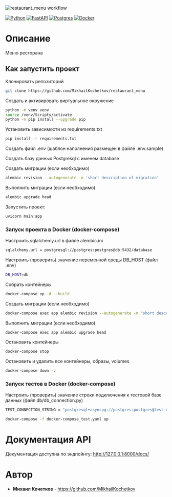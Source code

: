 ![restaurant_menu workflow](https://github.com/MikhailKochetkov/restaurant_menu/actions/workflows/main.yml/badge.svg?branch=main&event=push)

[![Python](https://img.shields.io/badge/python-3670A0?style=for-the-badge&logo=python&logoColor=ffdd54)](https://www.python.org/)
[![FastAPI](https://img.shields.io/badge/FastAPI-005571?style=for-the-badge&logo=fastapi)](https://fastapi.tiangolo.com/)
[![Postgres](https://img.shields.io/badge/postgres-%23316192.svg?style=for-the-badge&logo=postgresql&logoColor=white)](https://www.postgresql.org/)
[![Docker](https://img.shields.io/badge/docker-%230db7ed.svg?style=for-the-badge&logo=docker&logoColor=white)](https://www.docker.com/)


# Описание
Меню ресторана

## Как запустить проект

Клонировать репозиторий
```bash
git clone https://github.com/MikhailKochetkov/restaurant_menu
```

Создать и активировать виртуальное окружение
```bash
python -m venv venv
source /venv/Scripts/activate
python -m pip install --upgrade pip
```

Установить зависимости из requirements.txt
```bash
pip install -r requirements.txt
```

Создать файл .env (шаблон наполнения размещен в файле .env.sample)

Создать базу данных Postgresql с именем database

Создать миграции (если необходимо)

```bash
alembic revision --autogenerate -m 'short description of migration'
```

Выполнить миграции (если необходимо)

```bash
alembic upgrade head
```

Запустить проект:
```bash
uvicorn main:app
```

### Запуск проекта в Docker (docker-compose)

Настроить sqlalchemy.url в файле alembic.ini
```bash
sqlalchemy.url = postgresql://postgres:postgres@db:5432/database
```

Настроить (проверить) значение переменной среды DB_HOST (файл .env)
```bash
DB_HOST=db
```

Собрать контейнеры
```bash
docker-compose up -d --build
```

Создать миграции (если необходимо)

```bash
docker-compose exec app alembic revision --autogenerate -m 'short description of migration'
```

Выполнить миграции (если необходимо)

```bash
docker-compose exec app alembic upgrade head
```

Остановить контейнеры
```bash
docker-compose stop
```

Остановить и удалить все контейнеры, образы, volumes
```bash
docker-compose down -v
```

### Запуск тестов в Docker (docker-compose)

Настроить (проверить) значение строки подключения к тестовой базе данных (файл db/db_connection.py)

```bash
TEST_CONNECTION_STRING = "postgresql+asyncpg://postgres:postgres@test-db:5432/test_database"
```

```bash
docker-compose -f docker-compose_test.yaml up
```

# Документация API
Документация доступна по эндпойнту:  http://127.0.0.1:8000/docs/

# Автор

* **Михаил Кочетков** - https://github.com/MikhailKochetkov
